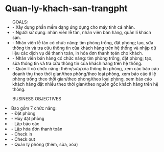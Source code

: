 # Quan-ly-khach-san-trangpht
<ul> GOALS: 
<li>-	Xây dựng phần mềm dạng ứng dụng cho máy tính cá nhân.</li>
<li>- Người sử dụng: nhân viên lễ tân, nhân viên bán hàng, quản lí khách sạn.</li>
<li>-	Nhân viên lễ tân có chức năng: tìm phòng trống, đặt phòng; tạo, sửa thông tin và tra cứu thông tin của khách hàng trên hệ thống và nhập dữ liệu các dịch vụ để thanh toán, in hóa đơn thanh toán cho khách.</li>
<li>-	Nhân viên bán hàng có chức năng: tìm phòng trống, đặt phòng; tạo, sửa thông tin và tra cứu thông tin của khách hàng trên hệ thống.</li>
<li>-	Quản lí có chức năng: thêm/sửa/xóa thông tin phòng, xem các báo cáo doanh thu theo thời gian/theo phòng/theo loại phòng, xem báo cáo tỉ lệ phòng trống theo thời gian/theo phòng/theo loại phòng, xem báo cáo khách hàng đặt nhiều theo thời gian/theo nguồn gốc khách hàng trên hệ thống.</li>
</ul>
<ul> BUSINESS OBJECTIVES </ul>
<li>Bao gồm 7 chức năng:</li>
<li>- Đặt phòng</li>
<li>- Hủy đặt phòng</li>
<li>- Lập báo cáo</li>
<li>- Lập hóa đơn thanh toán</li>
<li>- Check in</li>
<li>- Check out</li>
<li>- Quản lý phòng (thêm, sửa, xóa)</li>

